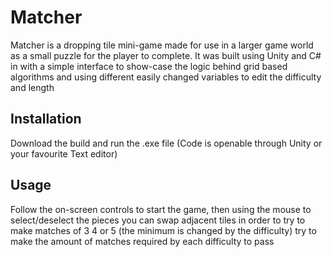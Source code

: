 # Matcher

Matcher is a dropping tile mini-game made for use in a larger game world as a small puzzle for the player to complete.
It was built using Unity and C# in with a simple interface to show-case the logic behind grid based algorithms and using different easily changed variables to edit the difficulty and length

## Installation

Download the build and run the .exe file (Code is openable through Unity or your favourite Text editor)


## Usage

Follow the on-screen controls to start the game, then using the mouse to select/deselect the pieces you can swap adjacent tiles in order to try to make matches of 3 4 or 5 (the minimum is changed by the difficulty) try to make the amount of matches required by each difficulty to pass
